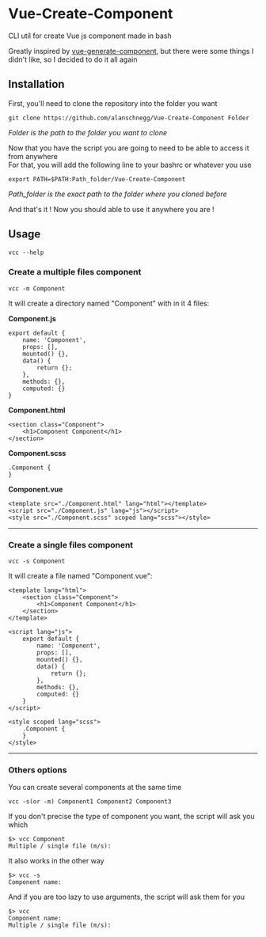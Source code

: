 # Vue-Create-Component  
CLI util for create Vue js component made in bash  

Greatly inspired by [vue-generate-component](https://www.npmjs.com/package/vue-generate-component), but there were some things I didn't like, so I decided to do it all again  

## Installation

First, you'll need to clone the repository into the folder you want  
```
git clone https://github.com/alanschnegg/Vue-Create-Component Folder
```
*Folder is the path to the folder you want to clone*

Now that you have the script you are going to need to be able to access it from anywhere  
For that, you will add the following line to your bashrc or whatever you use  
```
export PATH=$PATH:Path_folder/Vue-Create-Component
```  
*Path_folder is the exact path to the folder where you cloned before*  

And that's it ! Now you should able to use it anywhere you are !  


## Usage
```
vcc --help
```

### Create a multiple files component
```
vcc -m Component
```

It will create a directory named "Component" with in it 4 files:

**Component.js**
```
export default {
    name: 'Component',
    props: [],
    mounted() {},
    data() {
        return {};
    },
    methods: {},
    computed: {}
}
```

**Component.html**
```
<section class="Component">
    <h1>Component Component</h1>
</section>
```

**Component.scss**
```
.Component {
}
```

**Component.vue**
```
<template src="./Component.html" lang="html"></template>
<script src="./Component.js" lang="js"></script>
<style src="./Component.scss" scoped lang="scss"></style>
```  

---------------------------

### Create a single files component
```
vcc -s Component
```

It will create a file named "Component.vue":
```
<template lang="html">
    <section class="Component">
        <h1>Component Component</h1>
    </section>
</template>

<script lang="js">
    export default {
        name: 'Component',
        props: [],
        mounted() {},
        data() {
            return {};
        },
        methods: {},
        computed: {}
    }
</script>

<style scoped lang="scss">
    .Component {
    }
</style>
```  

---------------------------------

### Others options

You can create several components at the same time
```
vcc -s(or -m) Component1 Component2 Component3
```  

If you don't precise the type of component you want, the script will ask you which
```
$> vcc Component
Multiple / single file (m/s): 
```

It also works in the other way
```
$> vcc -s
Component name: 
```  

And if you are too lazy to use arguments, the script will ask them for you
```
$> vcc
Component name: 
Multiple / single file (m/s):
```  

